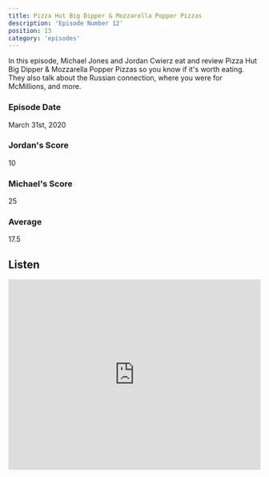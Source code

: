 ```yaml
---
title: Pizza Hut Big Dipper & Mozzarella Popper Pizzas
description: 'Episode Number 12'
position: 13
category: 'episodes'
---
```


In this episode, Michael Jones and Jordan Cwierz eat and review Pizza Hut Big Dipper & Mozzarella Popper Pizzas so you know if it's worth eating. They also talk about the Russian connection, where you were for McMillions, and more.

### Episode Date

March 31st, 2020

### Jordan's Score

10

### Michael's Score

25

### Average

17.5

## Listen

<iframe src="https://open.spotify.com/embed-podcast/episode/6y7lUHFCYIzIQf0h5FJSSZ" loading="lazy" style="border: 0; width: 100%; height: 380px;" allow="encrypted-media"></iframe>
